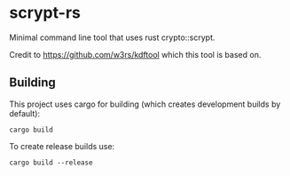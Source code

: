 # scrypt-rs

Minimal command line tool that uses rust crypto::scrypt.

Credit to https://github.com/w3rs/kdftool which this tool is based on.


## Building

This project uses cargo for building (which creates development builds by default):

```shell
cargo build
```

To create release builds use:

```shell
cargo build --release
```
